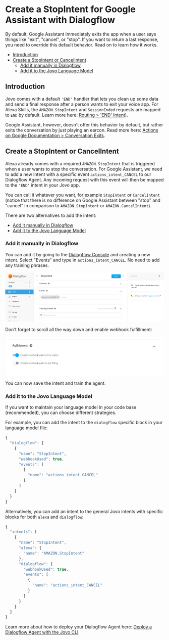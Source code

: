 # Create a StopIntent for Google Assistant with Dialogflow

By default, Google Assistant immediately exits the app when a user says things like "exit", "cancel", or "stop". If you want to return a last response, you need to override this default behavior. Read on to learn how it works.

* [Introduction](#introduction)
* [Create a StopIntent or CancelIntent](#create-a-stopintent-or-cancelintent)
   * [Add it manually in Dialogflow](#add-it-manually-in-dialogflow)
   * [Add it to the Jovo Language Model](#add-it-to-the-jovo-language-model)

## Introduction

Jovo comes with a default `'END'` handler that lets you clean up some data and send a final response after a person wants to exit your voice app. For Alexa Skills, the `AMAZON.StopIntent` and `SessionEnded` requests are mapped to `END` by default. Learn more here: [Routing > 'END' Intent](../04_app-logic/01_routing#end-intent '../logic/routing#end-intent')).

Google Assistant, however, doesn't offer this behavior by default, but rather exits the conversation by just playing an earcon. Read more here: [Actions on Google Documentation > Conversation Exits](https://developers.google.com/actions/assistant/conversation-exits).


## Create a StopIntent or CancelIntent

Alexa already comes with a required `AMAZON.StopIntent` that is triggered when a user wants to stop the conversation. For Google Assistant, we need to add a new intent with a specific event `actions_intent_CANCEL` to our Dialogflow Agent. Any incoming request with this event will then be mapped to the `'END'` intent in your Jovo app.

You can call it whatever you want, for example `StopIntent` or `CancelIntent` (notice that there is no difference on Google Assistant between "stop" and "cancel" in comparison to `AMAZON.StopIntent` or `AMAZON.CancelIntent`).

There are two alternatives to add the intent:
* [Add it manually in Dialogflow](#add-it-manually-in-dialogflow)
* [Add it to the Jovo Language Model](#add-it-to-the-jovo-language-model)

### Add it manually in Dialogflow

You can add it by going to the [Dialogflow Console](https://console.dialogflow.com) and creating a new intent. Select "Events" and type in `actions_intent_CANCEL`. No need to add any training phrases.

![Add actions_intent_CANCEL to Dialogflow](../img/dialogflow-actions-intent-cancel.png "Add actions_intent_CANCEL to Dialogflow")

Don't forget to scroll all the way down and enable webhook fulfillment:

![Enable webhook fulfillment for the intent](../img/dialogflow-intent-webhook-fulfillment.png "Enable webhook fulfillment for the intent")

You can now save the intent and train the agent.

### Add it to the Jovo Language Model

If you want to maintain your language model in your code base (recommended), you can choose different strategies.

For example, you can add the intent to the `dialogflow` specific block in your language model file:

```javascript
{
  "dialogflow": {
    {
      "name": "StopIntent",
      "webhookUsed": true,
      "events": [
        {
          "name": "actions_intent_CANCEL"
        }
      ]
    }
  }
}
```

Alternatively, you can add an intent to the general Jovo intents with specific blocks for both `alexa` and `dialogflow`:

```javascript
{
  "intents": [
    {
      "name": "StopIntent",
      "alexa": {
        "name": "AMAZON.StopIntent"
      },
      "dialogflow": {
        "webhookUsed": true,
        "events": [
          {
            "name": "actions_intent_CANCEL"
          }
        ]
      }
    }
  ]
}
```

Learn more about how to deploy your Dialogflow Agent here: [Deploy a Dialogflow Agent with the Jovo CLI](./deploy-dialogflow-agent.md './kb/deploy-dialogflow-agent').

<!--[metadata]: {"title": "Create a StopIntent for Google Assistant with Dialogflow", 
                "description": "Learn how to respond to exit requests like StopIntent or CancelIntent with Google Assistant and Dialogflow.",
                "activeSections": ["kb"],
                "expandedSections": "kb",
                "inSections": "kb",
                "breadCrumbs": {"Docs": "docs",
				"Knowledge Base": "docs/kb"
                                },
		"commentsID": "framework/docs/kb/stopintent-dialogflow",
		"route": "docs/kb/stopintent-dialogflow"
                }-->
